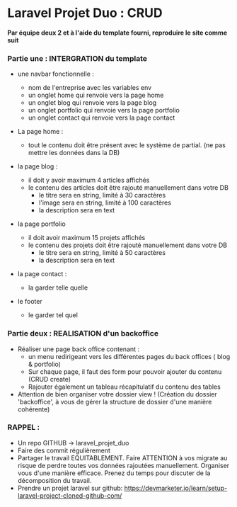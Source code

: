 # Laravel Projet Duo : CRUD

**Par équipe deux 2 et à l'aide du template fourni, reproduire le site comme suit**

### Partie une : INTERGRATION du template
- une navbar fonctionnelle : 
	- nom de l'entreprise avec les variables env
	- un onglet home qui renvoie vers la page home
	- un onglet blog qui renvoie vers la page blog
	- un onglet portfolio qui renvoie vers la page portfolio
	- un onglet contact qui renvoie vers la page contact

- La page home : 
	- tout le contenu doit être présent avec le système de partial. (ne pas mettre les données dans la DB)

- la page blog :
	- il doit y avoir maximum 4 articles affichés
	- le contenu des articles doit être rajouté manuellement dans votre DB
		- le titre sera en string, limité à 30 caractères
		- l'image sera en string, limité à 100 caractères
		- la description sera en text
- la page portfolio 
	- il doit avoir maximum 15 projets affichés
	- le contenu des projets doit être rajouté manuellement dans votre DB
		- le titre sera en string, limité à 50 caractères
		- la description sera en text
		
- la page contact : 
	- la garder telle quelle

- le footer
	- le garder tel quel



### Partie deux : REALISATION d'un backoffice

- Réaliser une page back office contenant : 
	- un menu redirigeant vers les différentes pages du back offices ( blog & portfolio)
	- Sur chaque page, il faut des form pour pouvoir ajouter du contenu (CRUD create)
	- Rajouter également un tableau récapitulatif du contenu des tables
- Attention de bien organiser votre dossier view ! (Création du dossier 'backoffice', à vous de gérer la structure de dossier d'une manière cohérente)


### RAPPEL : 
- Un repo GITHUB -> laravel_projet_duo
- Faire des commit régulièrement
- Partager le travail EQUITABLEMENT. Faire ATTENTION à vos migrate au risque de perdre toutes vos données rajoutées manuellement. Organiser vous d'une manière efficace. Prenez du temps pour discuter de la décomposition du travail. 
- Prendre un projet laravel sur github: https://devmarketer.io/learn/setup-laravel-project-cloned-github-com/